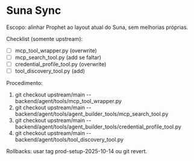 # Suna Sync

Escopo: alinhar Prophet ao layout atual do Suna, sem melhorias próprias.

Checklist (somente upstream):
- [ ] mcp_tool_wrapper.py (overwrite)
- [ ] mcp_search_tool.py (add se faltar)
- [ ] credential_profile_tool.py (overwrite)
- [ ] tool_discovery_tool.py (add)

Procedimento:
1) git checkout upstream/main -- backend/agent/tools/mcp_tool_wrapper.py
2) git checkout upstream/main -- backend/agent/tools/agent_builder_tools/mcp_search_tool.py
3) git checkout upstream/main -- backend/agent/tools/agent_builder_tools/credential_profile_tool.py
4) git checkout upstream/main -- backend/agent/tools/tool_discovery_tool.py

Rollbacks: usar tag prod-setup-2025-10-14 ou git revert.
